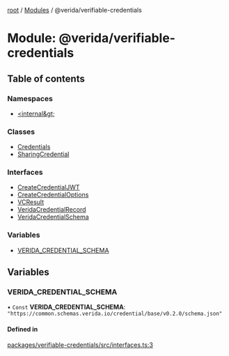 [root](../README.md) / [Modules](../modules.md) / @verida/verifiable-credentials

# Module: @verida/verifiable-credentials

## Table of contents

### Namespaces

- [&lt;internal\&gt;](verida_verifiable_credentials._internal_.md)

### Classes

- [Credentials](../classes/verida_verifiable_credentials.Credentials.md)
- [SharingCredential](../classes/verida_verifiable_credentials.SharingCredential.md)

### Interfaces

- [CreateCredentialJWT](../interfaces/verida_verifiable_credentials.CreateCredentialJWT.md)
- [CreateCredentialOptions](../interfaces/verida_verifiable_credentials.CreateCredentialOptions.md)
- [VCResult](../interfaces/verida_verifiable_credentials.VCResult.md)
- [VeridaCredentialRecord](../interfaces/verida_verifiable_credentials.VeridaCredentialRecord.md)
- [VeridaCredentialSchema](../interfaces/verida_verifiable_credentials.VeridaCredentialSchema.md)

### Variables

- [VERIDA\_CREDENTIAL\_SCHEMA](verida_verifiable_credentials.md#verida_credential_schema)

## Variables

### VERIDA\_CREDENTIAL\_SCHEMA

• `Const` **VERIDA\_CREDENTIAL\_SCHEMA**: ``"https://common.schemas.verida.io/credential/base/v0.2.0/schema.json"``

#### Defined in

[packages/verifiable-credentials/src/interfaces.ts:3](https://github.com/verida/verida-js/blob/a690f60/packages/verifiable-credentials/src/interfaces.ts#L3)
